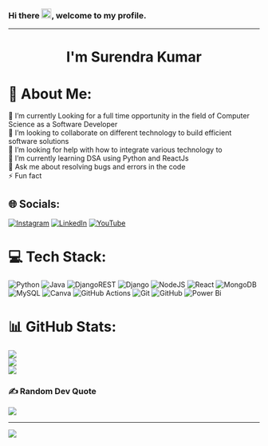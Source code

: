 ### Hi there <img width="20" height="20" src="https://raw.githubusercontent.com/iampavangandhi/iampavangandhi/master/gifs/Hi.gif">, welcome to my profile.

---
<h1 align="center">I'm Surendra Kumar</h1>

# 💫 About Me:
🔭 I’m currently Looking  for a full time opportunity in the field of Computer Science as a Software Developer<br>👯 I’m looking to collaborate on different technology to build efficient software solutions <br>🤝 I’m looking for help with how to integrate various technology to <br>🌱 I’m currently learning DSA using Python and ReactJs<br>💬 Ask me about resolving bugs and errors in the code<br>⚡ Fun fact


## 🌐 Socials:
[![Instagram](https://img.shields.io/badge/Instagram-%23E4405F.svg?logo=Instagram&logoColor=white)](https://instagram.com/click_fix_code_with_sk) [![LinkedIn](https://img.shields.io/badge/LinkedIn-%230077B5.svg?logo=linkedin&logoColor=white)](https://www.linkedin.com/in/surendra-kumar-m-754878237/) [![YouTube](https://img.shields.io/badge/YouTube-%23FF0000.svg?logo=YouTube&logoColor=white)](https://youtube.com/@UCopbZ0iZ3ZoOUSiBBskPQaQ) 

# 💻 Tech Stack:
![Python](https://img.shields.io/badge/python-3670A0?style=for-the-badge&logo=python&logoColor=ffdd54) ![Java](https://img.shields.io/badge/java-%23ED8B00.svg?style=for-the-badge&logo=openjdk&logoColor=white) ![DjangoREST](https://img.shields.io/badge/DJANGO-REST-ff1709?style=for-the-badge&logo=django&logoColor=white&color=ff1709&labelColor=gray) ![Django](https://img.shields.io/badge/django-%23092E20.svg?style=for-the-badge&logo=django&logoColor=white) ![NodeJS](https://img.shields.io/badge/node.js-6DA55F?style=for-the-badge&logo=node.js&logoColor=white) ![React](https://img.shields.io/badge/react-%2320232a.svg?style=for-the-badge&logo=react&logoColor=%2361DAFB) ![MongoDB](https://img.shields.io/badge/MongoDB-%234ea94b.svg?style=for-the-badge&logo=mongodb&logoColor=white) ![MySQL](https://img.shields.io/badge/mysql-4479A1.svg?style=for-the-badge&logo=mysql&logoColor=white) ![Canva](https://img.shields.io/badge/Canva-%2300C4CC.svg?style=for-the-badge&logo=Canva&logoColor=white) ![GitHub Actions](https://img.shields.io/badge/github%20actions-%232671E5.svg?style=for-the-badge&logo=githubactions&logoColor=white) ![Git](https://img.shields.io/badge/git-%23F05033.svg?style=for-the-badge&logo=git&logoColor=white) ![GitHub](https://img.shields.io/badge/github-%23121011.svg?style=for-the-badge&logo=github&logoColor=white) ![Power Bi](https://img.shields.io/badge/power_bi-F2C811?style=for-the-badge&logo=powerbi&logoColor=black)
# 📊 GitHub Stats:
![](https://github-readme-stats.vercel.app/api?username=Surendra-Kumar-M&theme=dark&hide_border=false&include_all_commits=true&count_private=false)<br/>
![](https://github-readme-streak-stats.herokuapp.com/?user=Surendra-Kumar-M&theme=dark&hide_border=false)<br/>
![](https://github-readme-stats.vercel.app/api/top-langs/?username=Surendra-Kumar-M&theme=dark&hide_border=false&include_all_commits=true&count_private=false&layout=compact)

### ✍️ Random Dev Quote
![](https://quotes-github-readme.vercel.app/api?type=horizontal&theme=radical)

---
[![](https://visitcount.itsvg.in/api?id=Surendra-Kumar-M&icon=0&color=0)](https://visitcount.itsvg.in)

<!-- Proudly created with GPRM ( https://gprm.itsvg.in ) -->
